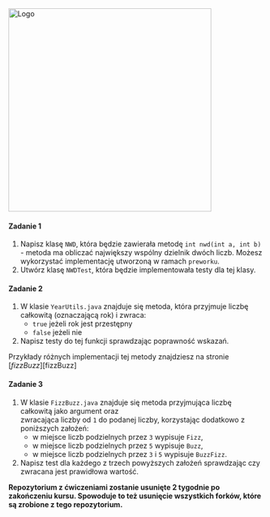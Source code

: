<img alt="Logo" src="http://coderslab.pl/svg/logo-coderslab.svg" width="400">

#### Zadanie 1

1. Napisz klasę `NWD`, która będzie zawierała metodę `int nwd(int a, int b)` - 
metoda ma obliczać największy wspólny dzielnik dwóch liczb. Możesz wykorzystać implementację utworzoną w ramach `preworku`.
2. Utwórz klasę `NWDTest`, która będzie implementowała testy dla tej klasy.

#### Zadanie 2

1. W klasie `YearUtils.java` znajduje się metoda, która przyjmuje liczbę całkowitą (oznaczającą rok) i zwraca:  
   * `true` jeżeli rok jest przestępny  
   * `false` jeżeli nie
2. Napisz testy do tej funkcji sprawdzając poprawność wskazań.

Przykłady różnych implementacji tej metody znajdziesz na stronie [*fizzBuzz*][fizzBuzz]

#### Zadanie 3

1. W klasie `FizzBuzz.java` znajduje się metoda przyjmująca liczbę całkowitą jako argument oraz  
   zwracająca liczby od `1` do podanej liczby, korzystając dodatkowo z poniższych założeń:  
   * w miejsce liczb podzielnych przez `3` wypisuje `Fizz`,
   * w miejsce liczb podzielnych przez `5` wypisuje `Buzz`,
   * w miejsce liczb podzielnych przez `3` i `5` wypisuje `BuzzFizz`.
2. Napisz test dla każdego z trzech powyższych założeń sprawdzając czy zwracana jest prawidłowa wartość.


**Repozytorium z ćwiczeniami zostanie usunięte 2 tygodnie po zakończeniu kursu. Spowoduje to też usunięcie wszystkich forków, które są zrobione z tego repozytorium.**
